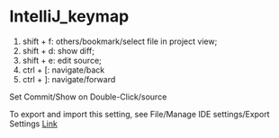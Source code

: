 # IntelliJ_keymap

1. shift + f: others/bookmark/select file in project view;
1. shift + d: show diff;
1. shift + e: edit source;
1. ctrl + [: navigate/back
1. ctrl + ]: navigate/forward

Set Commit/Show on Double-Click/source

To export and import this setting, see File/Manage IDE settings/Export Settings [Link](https://www.jetbrains.com/help/idea/sharing-your-ide-settings.html#import-export-settings)
